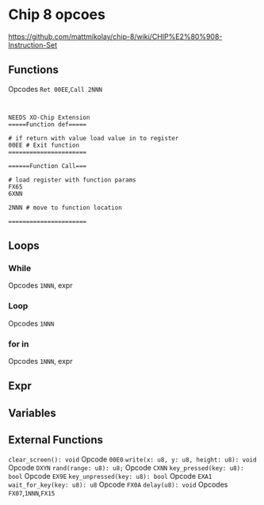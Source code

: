 # Chip 8 opcoes
https://github.com/mattmikolay/chip-8/wiki/CHIP%E2%80%908-Instruction-Set

## Functions
Opcodes `Ret 00EE`,`Call 2NNN`

```chip8


NEEDS XO-Chip Extension
=====Function def=====

# if return with value load value in to register
00EE # Exit function
======================

======Function Call===

# load register with function params
FX65
6XNN 

2NNN # move to function location

======================

```


## Loops 

### While
Opcodes `1NNN`, expr


### Loop 
Opcodes `1NNN`

### for in
Opcodes `1NNN`, expr

## Expr

## Variables


## External Functions 

`clear_screen(): void`
Opcode `00E0`
`write(x: u8, y: u8, height: u8): void`
Opcode `DXYN`
`rand(range: u8): u8;`
Opcode `CXNN`
`key_pressed(key: u8): bool`
Opcode `EX9E`
`key_unpressed(key: u8): bool`
Opcode `EXA1`
`wait_for_key(key: u8): u8`
Opcode `FX0A`
`delay(u8): void`
Opcodes `FX07`,`1NNN`,`FX15`
